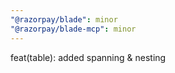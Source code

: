 ```yaml
---
"@razorpay/blade": minor
"@razorpay/blade-mcp": minor
---
```


feat(table): added spanning & nesting
